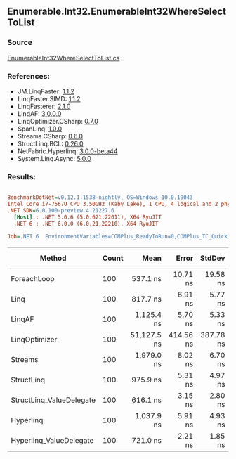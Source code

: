 ﻿## Enumerable.Int32.EnumerableInt32WhereSelectToList

### Source
[EnumerableInt32WhereSelectToList.cs](../LinqBenchmarks/Enumerable/Int32/EnumerableInt32WhereSelectToList.cs)

### References:
- JM.LinqFaster: [1.1.2](https://www.nuget.org/packages/JM.LinqFaster/1.1.2)
- LinqFaster.SIMD: [1.1.2](https://www.nuget.org/packages/LinqFaster.SIMD/1.0.3)
- LinqFasterer: [2.1.0](https://www.nuget.org/packages/LinqFasterer/2.1.0)
- LinqAF: [3.0.0.0](https://www.nuget.org/packages/LinqAF/3.0.0.0)
- LinqOptimizer.CSharp: [0.7.0](https://www.nuget.org/packages/LinqOptimizer.CSharp/0.7.0)
- SpanLinq: [1.0.0](https://www.nuget.org/packages/SpanLinq/1.0.0)
- Streams.CSharp: [0.6.0](https://www.nuget.org/packages/Streams.CSharp/0.6.0)
- StructLinq.BCL: [0.26.0](https://www.nuget.org/packages/StructLinq/0.26.0)
- NetFabric.Hyperlinq: [3.0.0-beta44](https://www.nuget.org/packages/NetFabric.Hyperlinq/3.0.0-beta44)
- System.Linq.Async: [5.0.0](https://www.nuget.org/packages/System.Linq.Async/5.0.0)

### Results:
``` ini

BenchmarkDotNet=v0.12.1.1538-nightly, OS=Windows 10.0.19043
Intel Core i7-7567U CPU 3.50GHz (Kaby Lake), 1 CPU, 4 logical and 2 physical cores
.NET SDK=6.0.100-preview.4.21227.6
  [Host] : .NET 5.0.6 (5.0.621.22011), X64 RyuJIT
  .NET 6 : .NET 6.0.0 (6.0.21.22210), X64 RyuJIT

Job=.NET 6  EnvironmentVariables=COMPlus_ReadyToRun=0,COMPlus_TC_QuickJitForLoops=1,COMPlus_TieredPGO=1  Runtime=.NET 6.0  

```
|                   Method | Count |        Mean |     Error |    StdDev | Ratio | RatioSD |   Gen 0 | Gen 1 | Gen 2 | Allocated |
|------------------------- |------ |------------:|----------:|----------:|------:|--------:|--------:|------:|------:|----------:|
|              ForeachLoop |   100 |    537.1 ns |  10.71 ns |  19.58 ns |  1.00 |    0.00 |  0.5846 |     - |     - |   1,224 B |
|                     Linq |   100 |    817.7 ns |   6.91 ns |   5.77 ns |  1.60 |    0.05 |  0.6418 |     - |     - |   1,344 B |
|                   LinqAF |   100 |  1,125.4 ns |   5.70 ns |   5.33 ns |  2.17 |    0.09 |  0.5836 |     - |     - |   1,224 B |
|            LinqOptimizer |   100 | 51,127.5 ns | 414.56 ns | 387.78 ns | 98.70 |    3.97 | 15.5640 |     - |     - |  32,645 B |
|                  Streams |   100 |  1,979.0 ns |   8.02 ns |   6.70 ns |  3.86 |    0.13 |  0.8430 |     - |     - |   1,768 B |
|               StructLinq |   100 |    975.9 ns |   5.31 ns |   4.97 ns |  1.88 |    0.08 |  0.2785 |     - |     - |     584 B |
| StructLinq_ValueDelegate |   100 |    616.1 ns |   3.15 ns |   2.80 ns |  1.20 |    0.05 |  0.2365 |     - |     - |     496 B |
|                Hyperlinq |   100 |  1,037.9 ns |   5.91 ns |   4.93 ns |  2.03 |    0.07 |  0.2365 |     - |     - |     496 B |
|  Hyperlinq_ValueDelegate |   100 |    721.0 ns |   2.21 ns |   1.85 ns |  1.41 |    0.05 |  0.2365 |     - |     - |     496 B |
